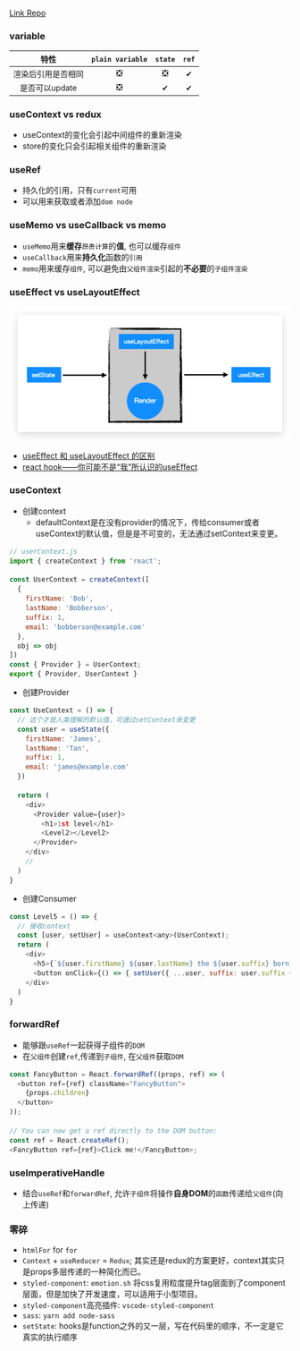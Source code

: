 [Link Repo](https://github.com/GeekEast/react-hooks-examples)

### variable
 |        特性        | `plain variable` | `state` | `ref` |
 | :----------------: | :--------------: | :-----: | :---: |
 | 渲染后引用是否相同 |        ❎         |    ❎    |   ✔   |
 |   是否可以update   |        ❎         |    ✔    |   ✔   |

### useContext vs redux
- useContext的变化会引起中间组件的重新渲染
- store的变化只会引起相关组件的重新渲染

### useRef
- 持久化的引用，只有`current`可用
- 可以用来获取或者添加`dom node`

### useMemo vs useCallback vs memo
- `useMemo`用来**缓存**`昂贵计算`的**值**, 也可以缓存`组件`
- `useCallback`用来**持久化**函数的`引用`
- `memo`用来缓存`组件`, 可以避免由`父组件渲染`引起的**不必要**的`子组件渲染`


### useEffect vs useLayoutEffect
<div style="text-align:center; margin:auto"><img src="img/2020-01-27-10-16-05.png"></div>

- [useEffect 和 useLayoutEffect 的区别](https://juejin.im/post/5de38c76e51d455f9b335eff)
- [react hook——你可能不是“我”所认识的useEffect](https://imweb.io/topic/5cd845cadcd62f86299fcd76)


### useContext
- 创建context
  - defaultContext是在没有provider的情况下，传给consumer或者useContext的默认值，但是是不可变的，无法通过setContext来变更。
```javascript
// userContext.js
import { createContext } from 'react';

const UserContext = createContext([
  {
    firstName: 'Bob',
    lastName: 'Bobberson',
    suffix: 1,
    email: 'bobberson@example.com'
  },
  obj => obj
])
const { Provider } = UserContext;
export { Provider, UserContext }
```
- 创建Provider
```javascript
const UseContext = () => {
  // 这个才是人类理解的默认值，可通过setContext来变更
  const user = useState({
    firstName: 'James',
    lastName: 'Tan',
    suffix: 1,
    email: 'james@example.com'
  })

  return (
    <div>
      <Provider value={user}>
        <h1>1st level</h1>
        <Level2></Level2>
      </Provider>
    </div>
    //  
  )
}
```
- 创建Consumer
```javascript
const Level5 = () => {
  // 接收context
  const [user, setUser] = useContext<any>(UserContext);
  return (
    <div>
      <h5>{`${user.firstName} ${user.lastName} the ${user.suffix} born`}</h5>
      <button onClick={() => { setUser({ ...user, suffix: user.suffix + 1 }) }}>Increment</button>
    </div>
  )
}
```

### forwardRef
- 能够跟`useRef`一起获得子组件的`DOM`
- 在`父组件`创建`ref`,传递到`子组件`, 在`父组件`获取`DOM`
```javascript
const FancyButton = React.forwardRef((props, ref) => (
  <button ref={ref} className="FancyButton">
    {props.children}
  </button>
));

// You can now get a ref directly to the DOM button:
const ref = React.createRef();
<FancyButton ref={ref}>Click me!</FancyButton>;
```

### useImperativeHandle
- 结合`useRef`和`forwardRef`, 允许`子组件`将操作**自身DOM**的`函数`传递给`父组件`(向上传递)

### 零碎
- `htmlFor` for `for`
- `Context` + `useReducer` = `Redux`; 其实还是redux的方案更好，context其实只是props多层传递的一种简化而已。
- `styled-component`: `emotion.sh` 将css复用粒度提升tag层面到了component层面，但是加快了开发速度，可以适用于小型项目。
- `styled-component`高亮插件: `vscode-styled-component`
- `sass`: `yarn add node-sass`
- `setState`: hooks是function之外的又一层，写在代码里的顺序，不一定是它真实的执行顺序

